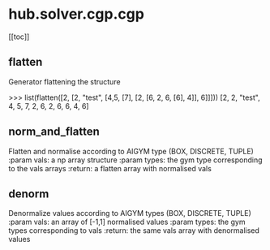 # hub.solver.cgp.cgp

[[toc]]

## flatten

<airlaps-signature name= "flatten" :sig="{'params': [{'name': 'c'}]}"></airlaps-signature>

Generator flattening the structure

\>\>\> list(flatten([2, [2, "test", [4,5, [7], [2, [6, 2, 6, [6], 4]], 6]]]))
[2, 2, "test", 4, 5, 7, 2, 6, 2, 6, 6, 4, 6]

## norm\_and\_flatten

<airlaps-signature name= "norm_and_flatten" :sig="{'params': [{'name': 'vals'}, {'name': 'types'}]}"></airlaps-signature>

Flatten and normalise according to AIGYM type (BOX, DISCRETE, TUPLE)
:param vals: a np array structure
:param types: the gym type corresponding to the vals arrays
:return: a flatten array with normalised vals

## denorm

<airlaps-signature name= "denorm" :sig="{'params': [{'name': 'vals'}, {'name': 'types'}]}"></airlaps-signature>

Denormalize values according to AIGYM types (BOX, DISCRETE, TUPLE)
:param vals: an array of [-1,1] normalised values
:param types: the gym types corresponding to vals
:return: the same vals array with denormalised values

